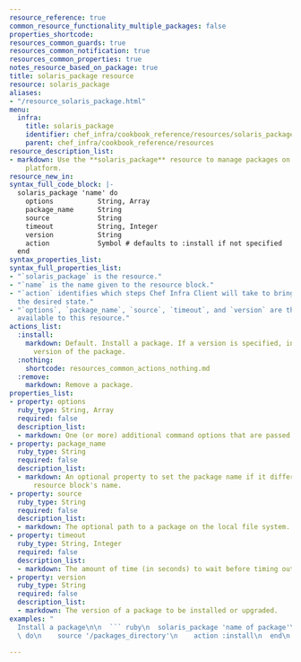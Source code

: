```yaml
---
resource_reference: true
common_resource_functionality_multiple_packages: false
properties_shortcode: 
resources_common_guards: true
resources_common_notification: true
resources_common_properties: true
notes_resource_based_on_package: true
title: solaris_package resource
resource: solaris_package
aliases:
- "/resource_solaris_package.html"
menu:
  infra:
    title: solaris_package
    identifier: chef_infra/cookbook_reference/resources/solaris_package solaris_package
    parent: chef_infra/cookbook_reference/resources
resource_description_list:
- markdown: Use the **solaris_package** resource to manage packages on the Solaris
    platform.
resource_new_in: 
syntax_full_code_block: |-
  solaris_package 'name' do
    options           String, Array
    package_name      String
    source            String
    timeout           String, Integer
    version           String
    action            Symbol # defaults to :install if not specified
  end
syntax_properties_list: 
syntax_full_properties_list:
- "`solaris_package` is the resource."
- "`name` is the name given to the resource block."
- "`action` identifies which steps Chef Infra Client will take to bring the node into
  the desired state."
- "`options`, `package_name`, `source`, `timeout`, and `version` are the properties
  available to this resource."
actions_list:
  :install:
    markdown: Default. Install a package. If a version is specified, install the specified
      version of the package.
  :nothing:
    shortcode: resources_common_actions_nothing.md
  :remove:
    markdown: Remove a package.
properties_list:
- property: options
  ruby_type: String, Array
  required: false
  description_list:
  - markdown: One (or more) additional command options that are passed to the command.
- property: package_name
  ruby_type: String
  required: false
  description_list:
  - markdown: An optional property to set the package name if it differs from the
      resource block's name.
- property: source
  ruby_type: String
  required: false
  description_list:
  - markdown: The optional path to a package on the local file system.
- property: timeout
  ruby_type: String, Integer
  required: false
  description_list:
  - markdown: The amount of time (in seconds) to wait before timing out.
- property: version
  ruby_type: String
  required: false
  description_list:
  - markdown: The version of a package to be installed or upgraded.
examples: "
  Install a package\n\n  ``` ruby\n  solaris_package 'name of package'\
  \ do\n    source '/packages_directory'\n    action :install\n  end\n  ```\n"

---
```

